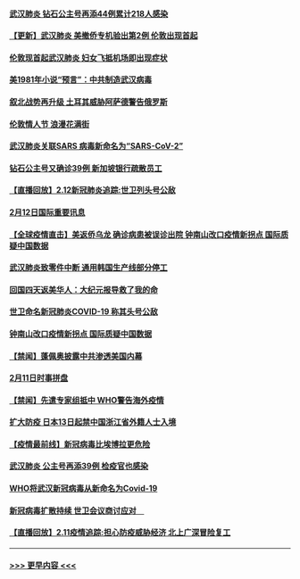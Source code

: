 #### [武汉肺炎 钻石公主号再添44例累计218人感染](../pages/prog202/a102776089.md?t=02131344) 
#### [【更新】武汉肺炎 美撤侨专机验出第2例 伦敦出现首起](../pages/prog202/a102770740.md?t=02131344) 
#### [伦敦现首起武汉肺炎 妇女飞抵机场即出现症状](../pages/prog202/a102776031.md?t=02131344) 
#### [美1981年小说“预言”：中共制造武汉病毒](../pages/prog202/a102775980.md?t=02131344) 
#### [叙北战势再升级 土耳其威胁阿萨德警告俄罗斯](../pages/prog202/a102775904.md?t=02131344) 
#### [伦敦情人节 浪漫花满街](../pages/prog202/a102775786.md?t=02131344) 
#### [武汉肺炎关联SARS 病毒新命名为“SARS-CoV-2”](../pages/prog202/a102775719.md?t=02131344) 
#### [钻石公主号又确诊39例 新加坡银行疏散员工](../pages/prog202/a102775691.md?t=02131344) 
#### [【直播回放】2.12新冠肺炎追踪:世卫列头号公敌](../pages/prog202/a102775541.md?t=02131344) 
#### [2月12日国际重要讯息](../pages/prog202/a102775437.md?t=02131344) 
#### [【全球疫情直击】美返侨乌龙 确诊病患被误诊出院 钟南山改口疫情新拐点 国际质疑中国数据](../pages/prog202/a102775378.md?t=02131344) 
#### [武汉肺炎致零件中断 通用韩国生产线部分停工](../pages/prog202/a102775365.md?t=02131344) 
#### [回国四天返美华人：大纪元报导救了我的命](../pages/prog202/a102775342.md?t=02131344) 
#### [世卫命名新冠肺炎COVID-19 称其头号公敌](../pages/prog202/a102775196.md?t=02131344) 
#### [钟南山改口疫情新拐点 国际质疑中国数据](../pages/prog202/a102775178.md?t=02131344) 
#### [【禁闻】蓬佩奥披露中共渗透美国内幕](../pages/prog202/a102775129.md?t=02131344) 
#### [2月11日时事拼盘](../pages/prog202/a102775140.md?t=02131344) 
#### [【禁闻】先遣专家组抵中 WHO警告海外疫情](../pages/prog202/a102775112.md?t=02131344) 
#### [扩大防疫 日本13日起禁中国浙江省外籍人士入境](../pages/prog202/a102775051.md?t=02131344) 
#### [【疫情最前线】新冠病毒比埃博拉更危险](../pages/prog202/a102775043.md?t=02131344) 
#### [武汉肺炎 公主号再添39例 检疫官也感染](../pages/prog202/a102775031.md?t=02131344) 
#### [WHO将武汉新冠病毒从新命名为Covid-19](../pages/prog202/a102774891.md?t=02131344) 
#### [新冠病毒扩散持续 世卫会议商讨应对　](../pages/prog202/a102774850.md?t=02131344) 
#### [【直播回放】2.11疫情追踪:担心防疫威胁经济 北上广深冒险复工](../pages/prog202/a102774741.md?t=02131344) 

----
#### [ >>> 更早内容 <<< ](../indexes/prog202-earlier.md)

